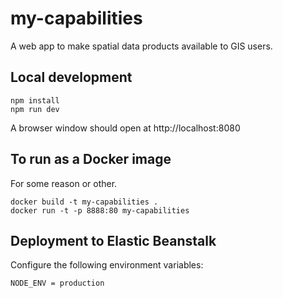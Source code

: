 
my-capabilities
===============

A web app to make spatial data products available to GIS users.

Local development
-----------------

    npm install
    npm run dev

A browser window should open at http://localhost:8080

To run as a Docker image
------------------------

For some reason or other.

    docker build -t my-capabilities . 
    docker run -t -p 8888:80 my-capabilities

Deployment to Elastic Beanstalk
-------------------------------

Configure the following environment variables:

    NODE_ENV = production 
    
    
